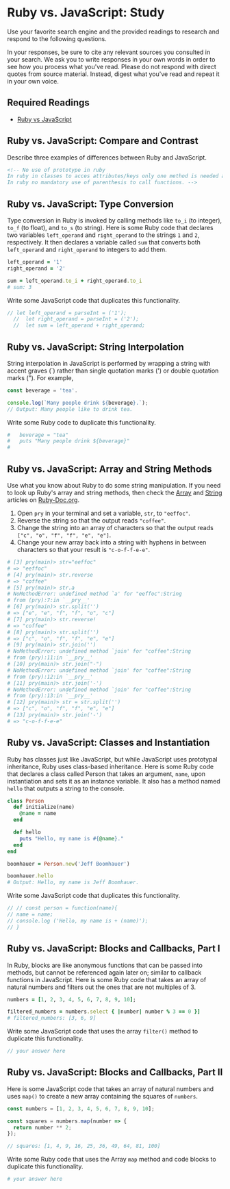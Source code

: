 # Ruby vs. JavaScript: Study

Use your favorite search engine and the provided readings to research and
respond to the following questions.

In your responses, be sure to cite any relevant sources you consulted in your
search. We ask you to write responses in your own words in order to see how you
process what you've read. Please do not respond with direct quotes from source
material. Instead, digest what you've read and repeat it in your own voice.

## Required Readings

-   [Ruby vs JavaScript](http://agentcooper.io/js-ruby-comparison/)

## Ruby vs. JavaScript: Compare and Contrast

Describe three examples of differences between Ruby and JavaScript.

```md
<!-- No use of prototype in ruby
In ruby in classes to acces attributes/keys only one method is needed attr_accessor while in js there is this.key
In ruby no mandatory use of parenthesis to call functions. -->
```

## Ruby vs. JavaScript: Type Conversion

Type conversion in Ruby is invoked by calling methods like `to_i` (to integer),
`to_f` (to float), and `to_s` (to string).  Here is some Ruby code that
declares two variables `left_operand` and `right_operand` to the strings `1` and
`2`, respectively.  It then declares a variable called `sum` that converts both
`left_operand` and `right_operand` to integers to add them.

```ruby
left_operand = '1'
right_operand = '2'

sum = left_operand.to_i + right_operand.to_i
# sum: 3
```

Write some JavaScript code that duplicates this functionality.

```javascript
// let left_operand = parseInt = ('1');
  //  let right_operand = parseInt = ('2');
  //  let sum = left_operand + right_operand;
```

## Ruby vs. JavaScript: String Interpolation

String interpolation in JavaScript is performed by wrapping a string with accent
graves (\`) rather than single quotation marks (') or double quotation marks
(").  For example,

```javascript
const beverage = 'tea'.

console.log(`Many people drink ${beverage}.`);
// Output: Many people like to drink tea.
```

Write some Ruby code to duplicate this functionality.

```ruby
#   beverage = "tea"
#   puts "Many people drink ${beverage}"
#
```

## Ruby vs. JavaScript: Array and String Methods

Use what you know about Ruby to do some string manipulation.  If you need to
look up Ruby's array and string methods, then check the
[Array](https://ruby-doc.org/core-2.3.1/Array.html) and
[String](https://ruby-doc.org/core-2.3.1/String.html) articles on
[Ruby-Doc.org](https://ruby-doc.org).

1.  Open `pry` in your terminal and set a variable, `str`, to `"eeffoc"`.
1.  Reverse the string so that the output reads `"coffee"`.
1.  Change the string into an array of characters so that the output reads
    `["c", "o", "f", "f", "e", "e"]`.
1.  Change your new array back into a string with hyphens in between characters
    so that your result is `"c-o-f-f-e-e"`.

```ruby
# [3] pry(main)> str="eeffoc"
# => "eeffoc"
# [4] pry(main)> str.reverse
# => "coffee"
# [5] pry(main)> str.a
# NoMethodError: undefined method `a' for "eeffoc":String
# from (pry):7:in `__pry__'
# [6] pry(main)> str.split('')
# => ["e", "e", "f", "f", "o", "c"]
# [7] pry(main)> str.reverse!
# => "coffee"
# [8] pry(main)> str.split('')
# => ["c", "o", "f", "f", "e", "e"]
# [9] pry(main)> str.join('')
# NoMethodError: undefined method `join' for "coffee":String
# from (pry):11:in `__pry__'
# [10] pry(main)> str.join("-")
# NoMethodError: undefined method `join' for "coffee":String
# from (pry):12:in `__pry__'
# [11] pry(main)> str.join('-')
# NoMethodError: undefined method `join' for "coffee":String
# from (pry):13:in `__pry__'
# [12] pry(main)> str = str.split('')
# => ["c", "o", "f", "f", "e", "e"]
# [13] pry(main)> str.join('-')
# => "c-o-f-f-e-e"
```

## Ruby vs. JavaScript: Classes and Instantiation

Ruby has classes just like JavaScript, but while JavaScript uses prototypal
inheritance, Ruby uses class-based inheritance.  Here is some Ruby code that
declares a class called Person that takes an argument, `name`, upon
instantiation and sets it as an instance variable.  It also has a method named
`hello` that outputs a string to the console.

```ruby
class Person
  def initialize(name)
    @name = name
  end

  def hello
    puts "Hello, my name is #{@name}."
  end
end

boomhauer = Person.new('Jeff Boomhauer')

boomhauer.hello
# Output: Hello, my name is Jeff Boomhauer.
```

Write some JavaScript code that duplicates this functionality.

```javascript
// // const person = function(name){
// name = name;
// console.log ('Hello, my name is + (name)');
// }
```

## Ruby vs. JavaScript: Blocks and Callbacks, Part I

In Ruby, blocks are like anonymous functions that can be passed into methods,
but cannot be referenced again later on; similar to callback functions in
JavaScript.  Here is some Ruby code that takes an array of natural numbers and
filters out the ones that are not multiples of 3.

```ruby
numbers = [1, 2, 3, 4, 5, 6, 7, 8, 9, 10];

filtered_numbers = numbers.select { |number| number % 3 == 0 }]
# filtered_numbers: [3, 6, 9]
```

Write some JavaScript code that uses the array `filter()` method to duplicate
this functionality.

```javascript
// your answer here
```

## Ruby vs. JavaScript: Blocks and Callbacks, Part II

Here is some JavaScript code that takes an array of natural numbers and uses
`map()` to create a new array containing the squares of `numbers`.

```javascript
const numbers = [1, 2, 3, 4, 5, 6, 7, 8, 9, 10];

const squares = numbers.map(number => {
  return number ** 2;
});

// squares: [1, 4, 9, 16, 25, 36, 49, 64, 81, 100]
```

Write some Ruby code that uses the Array `map` method and code blocks to
duplicate this functionality.

```ruby
# your answer here
```
